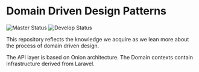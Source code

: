 # Domain Driven Design Patterns

![Master Status](https://travis-ci.org/DragonflyRG/DomainPatterns.svg?branch=master)
![Develop Status](https://travis-ci.org/DragonflyRG/DomainPatterns.svg?branch=develop)

This repository reflects the knowledge we acquire as we lean more
about the process of domain driven design.

The API layer is based on Onion architecture.
The Domain contexts contain infrastructure derived from Laravel.
